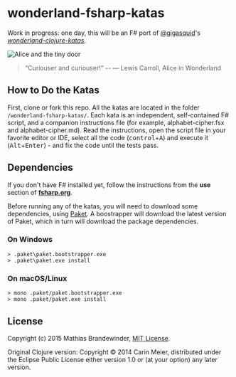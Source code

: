 # wonderland-fsharp-katas

Work in progress: one day, this will be an F# port of [@gigasquid](https://twitter.com/gigasquid)'s
[*wonderland-clojure-katas*](https://github.com/gigasquid/wonderland-clojure-katas).

![Alice and the tiny door](/images/alicedoor.gif)

>“Curiouser and curiouser!”
>-- ― Lewis Carroll, Alice in Wonderland

## How to Do the Katas

First, clone or fork this repo. All the katas are located in the folder `/wonderland-fsharp-katas/`. Each kata is an independent, self-contained F# script, and a companion instructions file (for example, alphabet-cipher.fsx and alphabet-cipher.md). Read the instructions, open the script file in your favorite editor or IDE, select all the code (<kbd>control</kbd>+<kbd>A</kbd>) and execute it (<kbd>Alt</kbd>+<kbd>Enter</kbd>) - and fix the code until the tests pass.

## Dependencies

If you don't have F# installed yet, follow the instructions from the **use** section of [**fsharp.org**](http://www.fsharp.org).

Before running any of the katas, you will need to download some dependencies, using [Paket](https://fsprojects.github.io/Paket/). A boostrapper will download the latest version of Paket, which in turn will download the package dependencies.

### On Windows

``` 
> .paket\paket.bootstrapper.exe
> .paket\paket.exe install
```

### On macOS/Linux 

```
> mono .paket/paket.bootstrapper.exe
> mono .paket/paket.exe install
```

## License

Copyright (c) 2015 Mathias Brandewinder, [MIT License](LICENSE).

Original Clojure version: Copyright © 2014 Carin Meier, distributed under the Eclipse Public License either version 1.0 or (at
your option) any later version.
